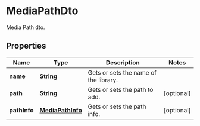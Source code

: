 

# MediaPathDto

Media Path dto.

## Properties

| Name | Type | Description | Notes |
|------------ | ------------- | ------------- | -------------|
|**name** | **String** | Gets or sets the name of the library. |  |
|**path** | **String** | Gets or sets the path to add. |  [optional] |
|**pathInfo** | [**MediaPathInfo**](MediaPathInfo.md) | Gets or sets the path info. |  [optional] |




